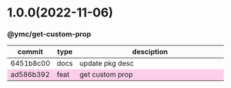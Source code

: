 <a name="1.0.0"></a>
# 1.0.0(2022-11-06)
### @ymc/get-custom-prop
<table><thead><tr><th>commit</th><th>type</th><th style="width:80%">desciption</th></tr></thead><tbody><tr><td><a title="docs(core): update pkg desc&#10;&#10;update lin,tes state in readme.md&#10;update banner in dist&#10;&#10;generated by ymc@robot" hrel="https://github.com/ymc-github/js-idea/commit/06451b8c00ed1b5d5cd20f50c4468caeeeda614c"> 6451b8c00 </a></td>
<td>docs</td>
<td>update pkg desc</td></tr>
<tr style="background-color:#fdcee8;" ><td><a title="feat(core): get custom prop&#10;&#10;update lin,tes state in readme.md&#10;update banner in dist&#10;&#10;generated by ymc@robot" hrel="https://github.com/ymc-github/js-idea/commit/6ad586b392c2dad1ba627e86f02837549672a6fc"> ad586b392 </a></td>
<td>feat</td>
<td>get custom prop</td></tr></tbody></table>